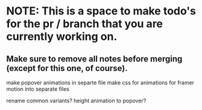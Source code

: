 # NOTE: This is a space to make todo's for the pr / branch that you are currently working on. 
Make sure to remove all notes before merging (except for this one, of course).
----------------------------------------------------------------------------------------------------
make popover animations in separte file
make css for animations for framer motion into separate files

rename common variants?
height animation to popover?
